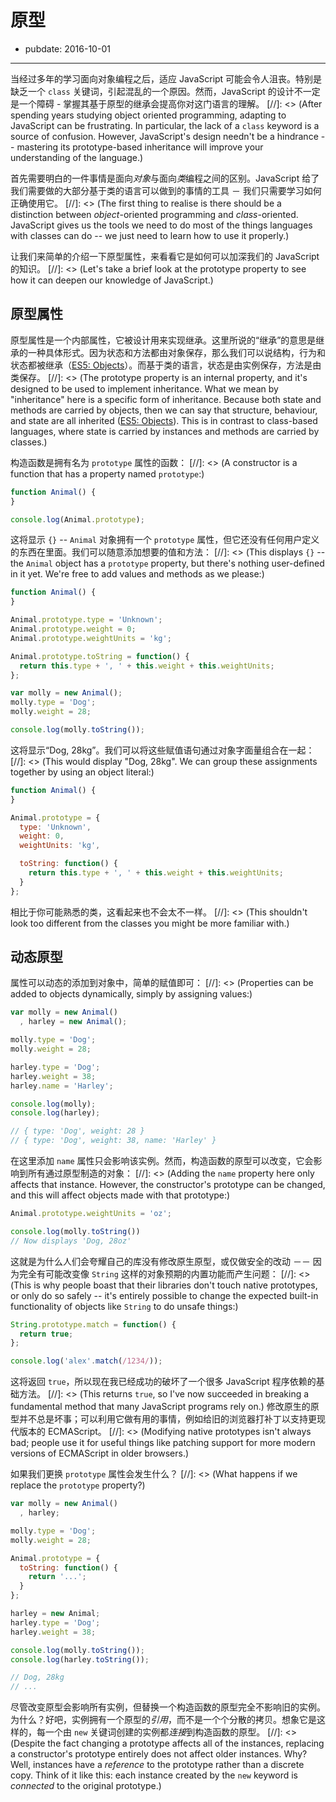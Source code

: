 # 原型

- pubdate: 2016-10-01
------

当经过多年的学习面向对象编程之后，适应 JavaScript 可能会令人沮丧。特别是缺乏一个 `class` 关键词，引起混乱的一个原因。然而，JavaScript 的设计不一定是一个障碍 - 掌握其基于原型的继承会提高你对这门语言的理解。
[//]: <> (After spending years studying object oriented programming, adapting to JavaScript can be frustrating. In particular, the lack of a `class` keyword is a source of confusion. However, JavaScript's design needn't be a hindrance -- mastering its prototype-based inheritance will improve your understanding of the language.)

首先需要明白的一件事情是面向*对象*与面向*类*编程之间的区别。JavaScript 给了我们需要做的大部分基于类的语言可以做到的事情的工具 － 我们只需要学习如何正确使用它。
[//]: <> (The first thing to realise is there should be a distinction between *object*-oriented programming and *class*-oriented. JavaScript gives us the tools we need to do most of the things languages with classes can do -- we just need to learn how to use it properly.)

让我们来简单的介绍一下原型属性，来看看它是如何可以加深我们的 JavaScript 的知识。
[//]: <> (Let's take a brief look at the prototype property to see how it can deepen our knowledge of JavaScript.)

## 原型属性

原型属性是一个内部属性，它被设计用来实现继承。这里所说的“继承”的意思是继承的一种具体形式。因为状态和方法都由对象保存，那么我们可以说结构，行为和状态都被继承（[ES5: Objects](http://es5.github.com/#x4.2.1)）。而基于类的语言，状态是由实例保存，方法是由类保存。
[//]: <> (The prototype property is an internal property, and it's designed to be used to implement inheritance. What we mean by "inheritance" here is a specific form of inheritance. Because both state and methods are carried by objects, then we can say that structure, behaviour, and state are all inherited ([ES5: Objects](http://es5.github.com/#x4.2.1)). This is in contrast to class-based languages, where state is carried by instances and methods are carried by classes.)

构造函数是拥有名为 `prototype` 属性的函数：
[//]: <> (A constructor is a function that has a property named `prototype`:)

```javascript
function Animal() {
}

console.log(Animal.prototype);
```

这将显示 `{}` -- `Animal` 对象拥有一个 `prototype` 属性，但它还没有任何用户定义的东西在里面。我们可以随意添加想要的值和方法：
[//]: <> (This displays `{}` -- the `Animal` object has a `prototype` property, but there's nothing user-defined in it yet. We're free to add values and methods as we please:)

```javascript
function Animal() {
}

Animal.prototype.type = 'Unknown';
Animal.prototype.weight = 0;
Animal.prototype.weightUnits = 'kg';

Animal.prototype.toString = function() {
  return this.type + ', ' + this.weight + this.weightUnits;
};

var molly = new Animal();
molly.type = 'Dog';
molly.weight = 28;

console.log(molly.toString());
```

这将显示“Dog, 28kg”。我们可以将这些赋值语句通过对象字面量组合在一起：
[//]: <> (This would display "Dog, 28kg". We can group these assignments together by using an object literal:)

```javascript
function Animal() {
}

Animal.prototype = {
  type: 'Unknown',
  weight: 0,
  weightUnits: 'kg',

  toString: function() {
    return this.type + ', ' + this.weight + this.weightUnits;
  }
};
```

相比于你可能熟悉的类，这看起来也不会太不一样。
[//]: <> (This shouldn't look too different from the classes you might be more familiar with.)

## 动态原型

属性可以动态的添加到对象中，简单的赋值即可：
[//]: <> (Properties can be added to objects dynamically, simply by assigning values:)

```javascript
var molly = new Animal()
  , harley = new Animal();

molly.type = 'Dog';
molly.weight = 28;

harley.type = 'Dog';
harley.weight = 38;
harley.name = 'Harley';

console.log(molly);
console.log(harley);

// { type: 'Dog', weight: 28 }
// { type: 'Dog', weight: 38, name: 'Harley' }
```

在这里添加 `name` 属性只会影响该实例。然而，构造函数的原型可以改变，它会影响到所有通过原型制造的对象：
[//]: <> (Adding the `name` property here only affects that instance. However, the constructor's prototype can be changed, and this will affect objects made with that prototype:)

```javascript
Animal.prototype.weightUnits = 'oz';

console.log(molly.toString())
// Now displays 'Dog, 28oz'
```

这就是为什么人们会夸耀自己的库没有修改原生原型，或仅做安全的改动 －－ 因为完全有可能改变像 `String` 这样的对象预期的内置功能而产生问题：
[//]: <> (This is why people boast that their libraries don't touch native prototypes, or only do so safely -- it's entirely possible to change the expected built-in functionality of objects like `String` to do unsafe things:)

```javascript
String.prototype.match = function() {
  return true;
};

console.log('alex'.match(/1234/));
```

这将返回 `true`，所以现在我已经成功的破坏了一个很多 JavaScript 程序依赖的基础方法。
[//]: <> (This returns `true`, so I've now succeeded in breaking a fundamental method that many JavaScript programs rely on.)
修改原生的原型并不总是坏事；可以利用它做有用的事情，例如给旧的浏览器打补丁以支持更现代版本的 ECMAScript。
[//]: <> (Modifying native prototypes isn't always bad; people use it for useful things like patching support for more modern versions of ECMAScript in older browsers.)

如果我们更换 `prototype` 属性会发生什么？
[//]: <> (What happens if we replace the `prototype` property?)

```javascript
var molly = new Animal()
  , harley;

molly.type = 'Dog';
molly.weight = 28;

Animal.prototype = {
  toString: function() {
    return '...';
  }
};

harley = new Animal;
harley.type = 'Dog';
harley.weight = 38;

console.log(molly.toString());
console.log(harley.toString());

// Dog, 28kg
// ...
```

尽管改变原型会影响所有实例，但替换一个构造函数的原型完全不影响旧的实例。为什么？好吧，实例拥有一个原型的*引用*，而不是一个个分散的拷贝。想象它是这样的，每一个由 `new` 关键词创建的实例都*连接*到构造函数的原型。
[//]: <> (Despite the fact changing a prototype affects all of the instances, replacing a constructor's prototype entirely does not affect older instances. Why? Well, instances have a *reference* to the prototype rather than a discrete copy. Think of it like this: each instance created by the `new` keyword is *connected* to the original prototype.)

